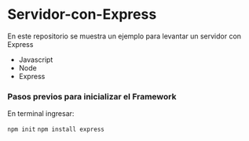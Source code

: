 # Servidor-con-Express

En este repositorio se muestra un ejemplo para levantar un servidor con Express

- Javascript
- Node
- Express

### Pasos previos para inicializar el Framework
En terminal ingresar:

```npm init```
```npm install express```
